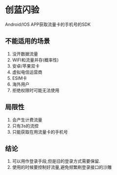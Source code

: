 
# 创蓝闪验

Android/IOS APP获取流量卡的手机号的SDK

## 不能适用的场景

1. 没开数据流量
2. WIFI和流量并存(概率性)
3. 安卓/苹果双卡
4. 虚拟电信运营商
5. ESIM卡
6. 海外用户
7. 拒绝权限时可能无法使用

## 局限性
1. 会产生计费流量
2. 只有3s的流控
3. 只能获取在用流量卡的手机号

## 结论

1. 可以用作登录手段,但是旧的登录方式需要保留.
2. 使用的时候要控制好流量,避免频繁刷登录接口的沙雕